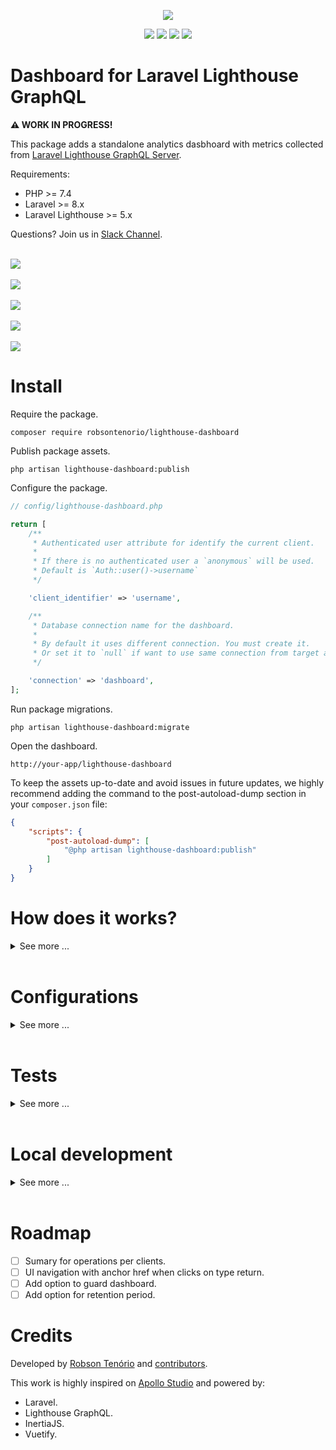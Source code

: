 <p align="center">
  <img src="dashboard.png">  
</p>
<p align="center">
    <img src="https://codecov.io/gh/robsontenorio/lighthouse-dashboard/branch/master/graph/badge.svg" />
    <img src="https://img.shields.io/packagist/v/robsontenorio/lighthouse-dashboard.svg" />
    <img src="https://img.shields.io/packagist/dt/robsontenorio/lighthouse-dashboard.svg" />
    <a href="https://join.slack.com/t/lighthousedashboard/shared_invite/zt-hyqiy6fk-HHrxTH_nJH7VtfKfuCSv5Q">
    <img src="https://img.shields.io/badge/slack-chat-blue.svg?logo=slack"/>
    </a>
</p>

# Dashboard for Laravel Lighthouse GraphQL

**:warning: WORK IN PROGRESS!**

This package adds a standalone analytics dasbhoard with metrics collected from  [Laravel Lighthouse GraphQL Server](https://lighthouse-php.com/).

Requirements:

- PHP >= 7.4
- Laravel >= 8.x
- Laravel Lighthouse >= 5.x

Questions? Join us in [Slack Channel](https://join.slack.com/t/lighthousedashboard/shared_invite/zt-hyqiy6fk-HHrxTH_nJH7VtfKfuCSv5Q).

<br>
<kbd>
    <img src="readme2.png">
</kbd>
<br><br>
<kbd>
    <img src="readme1.png">
</kbd>
<br><br>
<kbd>
    <img src="readme3.png">
</kbd>
<br><br>
<kbd>
    <img src="readme4.png">
</kbd>
<br><br>
<kbd>
    <img src="readme5.png">
</kbd>

# Install 

Require the package.

```
composer require robsontenorio/lighthouse-dashboard
```


Publish package assets.

```
php artisan lighthouse-dashboard:publish
```

Configure the package.

```php
// config/lighthouse-dashboard.php

return [
    /**
     * Authenticated user attribute for identify the current client.
     * 
     * If there is no authenticated user a `anonymous` will be used.
     * Default is `Auth::user()->username`
     */

    'client_identifier' => 'username',

    /**
     * Database connection name for the dashboard.
     * 
     * By default it uses different connection. You must create it.
     * Or set it to `null` if want to use same connection from target app.
     */

    'connection' => 'dashboard',
];
```

Run package migrations.

```
php artisan lighthouse-dashboard:migrate
```

Open the dashboard.

```
http://your-app/lighthouse-dashboard
```

To keep the assets up-to-date and avoid issues in future updates, we highly recommend adding the command to the post-autoload-dump section in your `composer.json` file:

```json
{    
    "scripts": {
        "post-autoload-dump": [            
            "@php artisan lighthouse-dashboard:publish"
        ]
    }
}
```

# How does it works?

<details>
<summary>See more ...<br><br></summary>

This package enables built-in `Tracing` extension from Laravel Lighthouse GraphQL Server. So, every operation automatically is profiled with its execution metrics.

- GraphQL request is made.
- Dashboard listen to `ManipulateResult` event and collect metrics from current operation.
- Metrics are stored on dashboard.

The GraphQL server performance is not affected by this package, once metrics are collect after response is sent by server. You can also disable tracing output from server response. See "Configurations" section.
</details>

# Configurations

<details>
<summary>See more ...<br><br></summary>

/config/lighthouse-dashboard.php
```php
return [
    /**
     * Authenticated user attribute for identify the current client.
     * 
     * If there is no authenticated user an `anonymous` client will be used.
     * Default is `Auth::user()->username`
     */

    'client_identifier' => 'username',

    /**
     * Database connection name for the dashboard.
     * 
     * By default it uses different connection. You must create it.
     * Or set it to `null` if want to use same connection from target app.
     */

    'connection' => 'dashboard',

     /**
     * Silent tracing.
     * 
     * This package auto-register TracingServiceProvider from "nuwave/lighthouse".     
     * This is a required feature to make this package working.     
     * 
     * But if you do not want including tracing output on server response just set it to `true`.
     * 
     */
    'silent_tracing' => false
];
```
</details>

# Tests

<details>
<summary>See more ...<br><br></summary>

```bash
# run once
composer test

# run in watch mode
composer test:watch

# run once with coverage report in terminal
# see full report in ./coverage/html/index.html
composer test:coverage
```

If you need to tweak UI see "Local development" section.
</details>

# Local development

<details><summary>See more ...<br><br></summary>

Once this package includes UI, the only way to see it is by running it through target app.

### Uninstall  

If you previous installed this package, **first uninstall it from target app**.

Remove this entry from `composer.json`.

```json
{    
    "scripts": {
        "post-autoload-dump": [ 
            "@php artisan lighthouse-dashboard:publish"
        ]
    }
}
```

Remove package.

```
composer remove robsontenorio/lighthouse-dashboard
```

Remove package public assets from target app.

```
rm -rf /path/to/app/public/vendor/lighthouse-dashboard
```

### Install locally

Clone the repository, then on target app add to `composer.json`

```json
 "repositories": {
        "robsontenorio/lighthouse-dashboard": {
            "type": "path",
            "url": "/local/path/to/lighthouse-dashboard",
            "options": {
                "symlink": true
            }
        }
    }
```

Require local package version.

```sh
composer require robsontenorio/lighthouse-dashboard @dev
```

On target app create and ant to folder `/public/vendor/lighthouse-dashboard/`. So create a symlink inside it:

```sh
ln -s /path/to/app/vendor/robsontenorio/lighthouse-dashboard/public/vendor/lighthouse-dashboard /path/to/app/public/vendor/lighthouse-dashboard
```

From target app enter to package vendor folder.

```sh
cd vendor/robsontenorio/lighthouse-dashboard
```

Install frontend dependencies and start it on dev mode.

```sh
yarn dev
```

Then point to http://localhost:3000/lighthouse-dashboard/


## Reference model

<img src="dashboard-model.png" />

</details>

# Roadmap

- [ ] Sumary for operations per clients.
- [ ] UI navigation with anchor href when clicks on type return.
- [ ] Add option to guard dashboard.
- [ ] Add option for retention period.

# Credits

Developed by [Robson Tenório](https://twitter.com/robsontenorio) and [contributors](https://github.com/robsontenorio/lighthouse-dashboard/graphs/contributors).

This work is highly inspired on [Apollo Studio](https://studio.apollographql.com/) and powered by:

- Laravel.
- Lighthouse GraphQL.
- InertiaJS.
- Vuetify.
